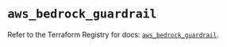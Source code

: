 # `aws_bedrock_guardrail`

Refer to the Terraform Registry for docs: [`aws_bedrock_guardrail`](https://registry.terraform.io/providers/hashicorp/aws/5.65.0/docs/resources/bedrock_guardrail).
